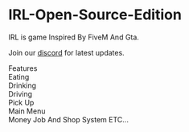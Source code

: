# IRL-Open-Source-Edition

IRL is  game Inspired By FiveM And Gta.  

Join our <a href="https://discord.me/volfase">discord</a> for latest updates.  

Features  
Eating  
Drinking  
Driving  
Pick Up  
Main Menu  
Money Job And Shop System 
ETC...  
